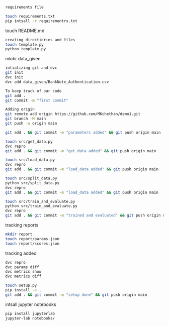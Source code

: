 ```bash
requirements file 

touch requirements.txt
pip intsall -r requirementrs.txt
```


touch README.md

```bash
creating directiories and files
touch template.py
python template.py
```


mkdir data_given

```bash 
intializing git and dvc
git init
dvc init
dvc add data_given/BankNote_Authentication.csv
```

```bash 
To keep track of our code
git add .
git commit -m "first commit"
```

```bash
Adding origin
git remote add origin https://github.com/MKchethan/demo1.git
git branch -M main
git push -u origin main
```

```bash 
git add . && git commit -m "parameters added" && git push origin main
```

```bash 
touch src/get_data.py
dvc repro
git add . && git commit -m "get_data added" && git push origin main
```

```bash
touch src/load_data.py
dvc repro
git add . && git commit -m "load_data added" && git push origin main
```

```bash
touch src/split_data.py
python src/split_data.py
dvc repro
git add . && git commit -m "load_data added" && git push origin main
```

```bash
touch src/train_and_evaluate.py
python src/train_and_evaluate.py
dvc repro
git add . && git commit -m "trained and evaluated" && git push origin main
```

tracking reports 
```bash
mkdir report
touch report/params.json
touch report/scores.json
```

tracking added
```bash
dvc repro
dvc params diff
dvc metrics show
dvc metrics diff
```

```bash
touch setup.py
pip install -e .
git add . && git commit -m "setup done" && git push origin main
```

intsall jupyter notebooks
```bash
pip install jupyterlab
jupyter-lab notebooks/
```